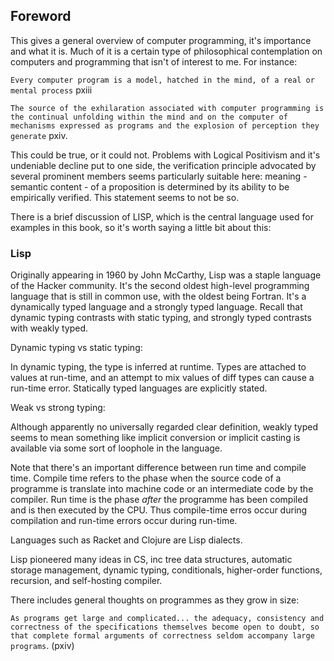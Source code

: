 ## Foreword

This gives a general overview of computer programming, it's importance and what it is. Much of it is a certain type of philosophical contemplation on computers and programming that isn't of interest to me. For instance: 

`Every computer program is a model, hatched in the mind, of a real or mental process` pxiii

`The source of the exhilaration associated with computer programming is the continual unfolding within the mind and on the computer of mechanisms expressed as programs and the explosion of perception they generate` pxiv.

This could be true, or it could not. Problems with Logical Positivism and it's undeniable decline put to one side, the verification principle advocated by several prominent members seems particularly suitable here: meaning - semantic content - of a proposition is determined by its ability to be empirically verified. This statement seems to not be so. 

There is a brief discussion of LISP, which is the central language used for examples in this book, so it's worth saying a little bit about this:

### Lisp

Originally appearing in 1960 by John McCarthy, Lisp was a staple language of the Hacker community. It's the second oldest high-level programming language that is still in common use, with the oldest being Fortran. It's a dynamically typed language and a strongly typed language. Recall that dynamic typing contrasts with static typing, and strongly typed contrasts with weakly typed. 

Dynamic typing vs static typing:

In dynamic typing, the type is inferred at runtime. Types are attached to values at run-time, and an attempt to mix values of diff types can cause a run-time error. Statically typed languages are explicitly stated. 

Weak vs strong typing:

Although apparently no universally regarded clear definition, weakly typed seems to mean something like implicit conversion or implicit casting is available via some sort of loophole in the language. 

Note that there's an important difference between run time and compile time. Compile time refers to the phase when the source code of a programme is translate into machine code or an intermediate code by the compiler. Run time is the phase *after* the programme has been compiled and is then executed by the CPU. Thus compile-time erros occur during compilation and run-time errors occur during run-time. 


Languages such as Racket and Clojure are Lisp dialects. 

Lisp pioneered many ideas in CS, inc tree data structures, automatic storage management, dynamic typing, conditionals, higher-order functions, recursion, and self-hosting compiler. 

There includes general thoughts on programmes as they grow in size:

`As programs get large and complicated... the adequacy, consistency and correctness of the specifications themselves become open to doubt, so that complete formal arguments of correctness seldom accompany large programs`. (pxiv)
